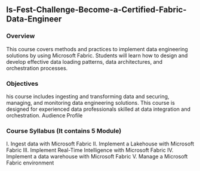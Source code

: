 ## ls-Fest-Challenge-Become-a-Certified-Fabric-Data-Engineer
### Overview
This course covers methods and practices to implement data engineering solutions by using Microsoft Fabric. Students will learn how to design and develop effective data loading patterns, data architectures, and orchestration processes. 

### Objectives 
his course includes ingesting and transforming data and securing, managing, and monitoring data engineering solutions. This course is designed for experienced data professionals skilled at data integration and orchestration.
Audience Profile

### Course Syllabus (It contains 5 Module)
I. Ingest data with Microsoft Fabric
II. Implement a Lakehouse with Microsoft Fabric
III.	Implement Real-Time Intelligence with Microsoft Fabric
IV.	Implement a data warehouse with Microsoft Fabric
V.	Manage a Microsoft Fabric environment

